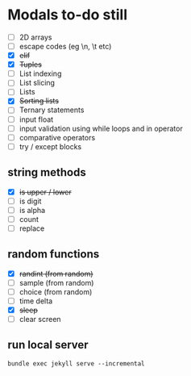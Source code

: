 # Modals to-do still

- [ ] 2D arrays
- [ ] escape codes (eg \n, \t etc)
- [x] ~~elif~~
- [x] ~~Tuples~~
- [ ] List indexing
- [ ] List slicing
- [ ] Lists
- [x] ~~Sorting lists~~
- [ ] Ternary statements
- [ ] input float
- [ ] input validation using while loops and in operator
- [ ] comparative operators
- [ ] try / except blocks

## string methods
- [x] ~~is upper / lower~~
- [ ] is digit
- [ ] is alpha
- [ ] count
- [ ] replace

## random functions
- [x] ~~randint (from random)~~
- [ ] sample (from random)
- [ ] choice (from random)
- [ ] time delta
- [x] ~~sleep~~
- [ ] clear screen

## run local server
`bundle exec jekyll serve --incremental`

